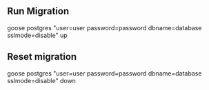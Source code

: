 ## Run Migration
goose postgres "user=user password=password dbname=database sslmode=disable" up

## Reset migration
goose postgres "user=user password=password dbname=database sslmode=disable" down
